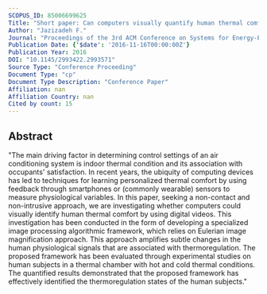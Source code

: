 ```yaml
---
SCOPUS_ID: 85006699625
Title: "Short paper: Can computers visually quantify human thermal comfort?"
Author: "Jazizadeh F."
Journal: "Proceedings of the 3rd ACM Conference on Systems for Energy-Efficient Built Environments, BuildSys 2016"
Publication Date: {'$date': '2016-11-16T00:00:00Z'}
Publication Year: 2016
DOI: "10.1145/2993422.2993571"
Source Type: "Conference Proceeding"
Document Type: "cp"
Document Type Description: "Conference Paper"
Affiliation: nan
Affiliation Country: nan
Cited by count: 15
---
```


## Abstract
"The main driving factor in determining control settings of an air conditioning system is indoor thermal condition and its association with occupants' satisfaction. In recent years, the ubiquity of computing devices has led to techniques for learning personalized thermal comfort by using feedback through smartphones or (commonly wearable) sensors to measure physiological variables. In this paper, seeking a non-contact and non-intrusive approach, we are investigating whether computers could visually identify human thermal comfort by using digital videos. This investigation has been conducted in the form of developing a specialized image processing algorithmic framework, which relies on Eulerian image magnification approach. This approach amplifies subtle changes in the human physiological signals that are associated with thermoregulation. The proposed framework has been evaluated through experimental studies on human subjects in a thermal chamber with hot and cold thermal conditions. The quantified results demonstrated that the proposed framework has effectively identified the thermoregulation states of the human subjects."
